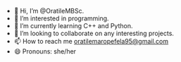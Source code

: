 - 👋 Hi, I’m @OratileMBSc.
- 👀 I’m interested in programming.
- 🌱 I’m currently learning C++ and Python.
- 💞️ I’m looking to collaborate on any interesting projects. 
- 📫 How to reach me oratilemaropefela95@gmail.com
- 😄 Pronouns: she/her
  

<!---
OratileMBSc/OratileMBSc is a ✨ special ✨ repository because its `README.md` (this file) appears on your GitHub profile.
You can click the Preview link to take a look at your changes.
--->
